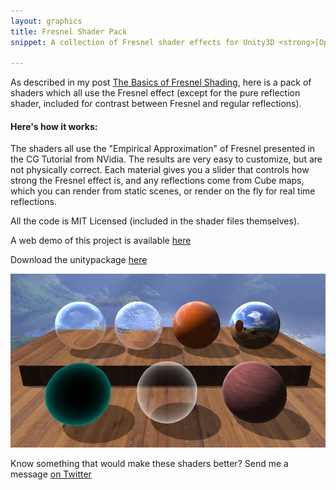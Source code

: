 ```yaml
---
layout: graphics
title: Fresnel Shader Pack
snippet: A collection of Fresnel shader effects for Unity3D <strong>[Open Source]</strong>

---
```


As described in my post [The Basics of Fresnel Shading](/all/blog/2014/02/18/Fresnel-Shaders-From-The-Ground-Up.html), here is a pack of shaders which all use the Fresnel effect (except for the pure reflection shader, included for contrast between Fresnel and regular reflections). 

<h4>Here's how it works: </h4>

The shaders all use the "Empirical Approximation" of Fresnel presented in the CG Tutorial from NVidia. The results are very easy to customize, but are not physically correct. Each material gives you a slider that controls how strong the Fresnel effect is, and any reflections come from Cube maps, which you can render from static scenes, or render on the fly for real time reflections. 

All the code is MIT Licensed (included in the shader files themselves). 

A web demo of this project is available [here](/demos/fresnel/fresnel.html)

Download the unitypackage [here](https://dl.dropboxusercontent.com/u/6128167/fresnel-pack.unitypackage) 

![Screen 1](/images/post&#95;images/2014-02-23/AllFresnel.png)

Know something that would make these shaders better? Send me a message [on Twitter](http://twitter.com/khalladay)

